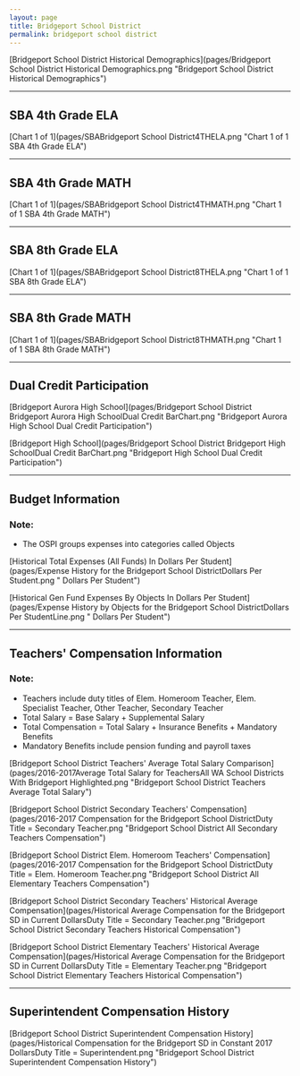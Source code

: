 ```yaml
---
layout: page
title: Bridgeport School District
permalink: bridgeport school district
---
```



[Bridgeport School District Historical Demographics](pages/Bridgeport School District Historical Demographics.png "Bridgeport School District Historical Demographics")

___

## SBA 4th Grade ELA

[Chart 1 of 1](pages/SBABridgeport School District4THELA.png "Chart 1 of 1 SBA 4th Grade ELA")


___

## SBA 4th Grade MATH

[Chart 1 of 1](pages/SBABridgeport School District4THMATH.png "Chart 1 of 1 SBA 4th Grade MATH")


___

## SBA 8th Grade ELA

[Chart 1 of 1](pages/SBABridgeport School District8THELA.png "Chart 1 of 1 SBA 8th Grade ELA")


___

## SBA 8th Grade MATH

[Chart 1 of 1](pages/SBABridgeport School District8THMATH.png "Chart 1 of 1 SBA 8th Grade MATH")


___

## Dual Credit Participation

[Bridgeport Aurora High School](pages/Bridgeport School District Bridgeport Aurora High SchoolDual Credit BarChart.png "Bridgeport Aurora High School Dual Credit Participation")

[Bridgeport High School](pages/Bridgeport School District Bridgeport High SchoolDual Credit BarChart.png "Bridgeport High School Dual Credit Participation")


___

## Budget Information
### Note:
- The OSPI groups expenses into categories called Objects

[Historical Total Expenses (All Funds) In Dollars Per Student](pages/Expense History for the Bridgeport School DistrictDollars Per Student.png " Dollars Per Student")

[Historical Gen Fund Expenses By Objects In Dollars Per Student](pages/Expense History by Objects for the Bridgeport School DistrictDollars Per StudentLine.png " Dollars Per Student")


___

## Teachers' Compensation Information
### Note:
- Teachers include duty titles of Elem. Homeroom Teacher, Elem. Specialist Teacher, Other Teacher, Secondary Teacher
- Total Salary = Base Salary + Supplemental Salary
- Total Compensation = Total Salary + Insurance Benefits + Mandatory Benefits
- Mandatory Benefits include pension funding and payroll taxes

[Bridgeport School District Teachers' Average Total Salary Comparison](pages/2016-2017Average Total Salary for TeachersAll WA School Districts With Bridgeport Highlighted.png "Bridgeport School District Teachers Average Total Salary")

[Bridgeport School District Secondary Teachers' Compensation](pages/2016-2017 Compensation for the Bridgeport School DistrictDuty Title = Secondary Teacher.png "Bridgeport School District All Secondary Teachers Compensation")

[Bridgeport School District Elem. Homeroom Teachers' Compensation](pages/2016-2017 Compensation for the Bridgeport School DistrictDuty Title = Elem. Homeroom Teacher.png "Bridgeport School District All Elementary Teachers Compensation")

[Bridgeport School District Secondary Teachers' Historical Average Compensation](pages/Historical Average Compensation for the Bridgeport SD in Current DollarsDuty Title = Secondary Teacher.png "Bridgeport School District Secondary Teachers Historical Compensation")

[Bridgeport School District Elementary Teachers' Historical Average Compensation](pages/Historical Average Compensation for the Bridgeport SD in Current DollarsDuty Title = Elementary Teacher.png "Bridgeport School District Elementary Teachers Historical Compensation")


___

## Superintendent Compensation History

[Bridgeport School District Superintendent Compensation History](pages/Historical Compensation for the Bridgeport SD in Constant 2017 DollarsDuty Title = Superintendent.png "Bridgeport School District Superintendent Compensation History")

